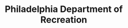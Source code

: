 ---
layout: repo
title: "Philadelphia Department of Recreation"
id: 14741
permalink: repos/14741/
---